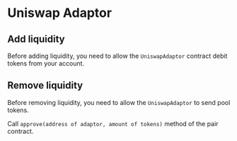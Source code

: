 # Uniswap Adaptor

## Add liquidity

Before adding liquidity, you need to allow the `UniswapAdaptor` contract debit tokens from your account.

## Remove liquidity

Before removing liquidity, you need to allow the `UniswapAdaptor` to send pool tokens.

Call `approve(address of adaptor, amount of tokens)` method of the pair contract.
